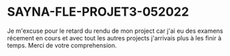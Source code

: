 # SAYNA-FLE-PROJET3-052022
Je m'excuse pour le retard du rendu de mon project car j'ai eu des examens récement en cours et avec tout les autres projects j'arrivais plus à les finir à temps. Merci de votre comprehension.

